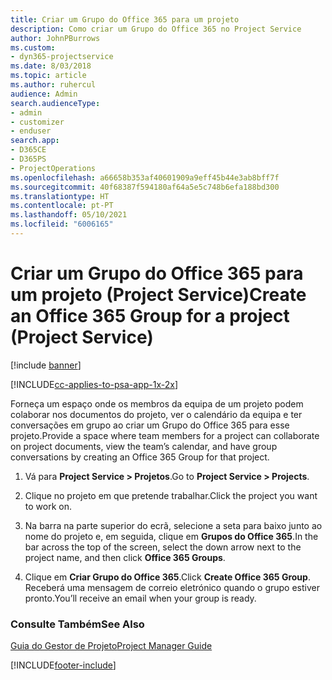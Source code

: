 ```yaml
---
title: Criar um Grupo do Office 365 para um projeto
description: Como criar um Grupo do Office 365 no Project Service
author: JohnPBurrows
ms.custom:
- dyn365-projectservice
ms.date: 8/03/2018
ms.topic: article
ms.author: ruhercul
audience: Admin
search.audienceType:
- admin
- customizer
- enduser
search.app:
- D365CE
- D365PS
- ProjectOperations
ms.openlocfilehash: a66658b353af40601909a9eff45b44e3ab8bff7f
ms.sourcegitcommit: 40f68387f594180af64a5e5c748b6efa188bd300
ms.translationtype: HT
ms.contentlocale: pt-PT
ms.lasthandoff: 05/10/2021
ms.locfileid: "6006165"
---
```

# <a name="create-an-office-365-group-for-a-project-project-service"></a><span data-ttu-id="172f6-103">Criar um Grupo do Office 365 para um projeto (Project Service)</span><span class="sxs-lookup"><span data-stu-id="172f6-103">Create an Office 365 Group for a project (Project Service)</span></span>

[!include [banner](../includes/psa-now-project-operations.md)]

[!INCLUDE[cc-applies-to-psa-app-1x-2x](../includes/cc-applies-to-psa-app-1x-2x.md)]

<span data-ttu-id="172f6-104">Forneça um espaço onde os membros da equipa de um projeto podem colaborar nos documentos do projeto, ver o calendário da equipa e ter conversações em grupo ao criar um Grupo do Office 365 para esse projeto.</span><span class="sxs-lookup"><span data-stu-id="172f6-104">Provide a space where team members for a project can collaborate on project documents, view the team’s calendar, and have group conversations by creating an Office 365 Group for that project.</span></span>  
  
1.  <span data-ttu-id="172f6-105">Vá para **Project Service > Projetos**.</span><span class="sxs-lookup"><span data-stu-id="172f6-105">Go to **Project Service > Projects**.</span></span>  
  
2.  <span data-ttu-id="172f6-106">Clique no projeto em que pretende trabalhar.</span><span class="sxs-lookup"><span data-stu-id="172f6-106">Click the project you want to work on.</span></span>  
  
3.  <span data-ttu-id="172f6-107">Na barra na parte superior do ecrã, selecione a seta para baixo junto ao nome do projeto e, em seguida, clique em **Grupos do Office 365**.</span><span class="sxs-lookup"><span data-stu-id="172f6-107">In the bar across the top of the screen, select the down arrow next to the project name, and then click **Office 365 Groups**.</span></span>  
  
4.  <span data-ttu-id="172f6-108">Clique em **Criar Grupo do Office 365**.</span><span class="sxs-lookup"><span data-stu-id="172f6-108">Click **Create Office 365 Group**.</span></span> <span data-ttu-id="172f6-109">Receberá uma mensagem de correio eletrónico quando o grupo estiver pronto.</span><span class="sxs-lookup"><span data-stu-id="172f6-109">You’ll receive an email when your group is ready.</span></span>  
  
### <a name="see-also"></a><span data-ttu-id="172f6-110">Consulte Também</span><span class="sxs-lookup"><span data-stu-id="172f6-110">See Also</span></span>  
 [<span data-ttu-id="172f6-111">Guia do Gestor de Projeto</span><span class="sxs-lookup"><span data-stu-id="172f6-111">Project Manager Guide</span></span>](../psa/project-manager-guide.md)


[!INCLUDE[footer-include](../includes/footer-banner.md)]